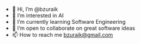 - 👋 Hi, I’m @bzuraik
- 👀 I’m interested in AI
- 🌱 I’m currently learning Software Engineering
- 💞️ I’m open to collaborate on great software ideas
- 📫 How to reach me bzuraik@gmail.com

<!---
bzuraik/bzuraik is a ✨ special ✨ repository because its `README.md` (this file) appears on your GitHub profile.
You can click the Preview link to take a look at your changes.
--->
